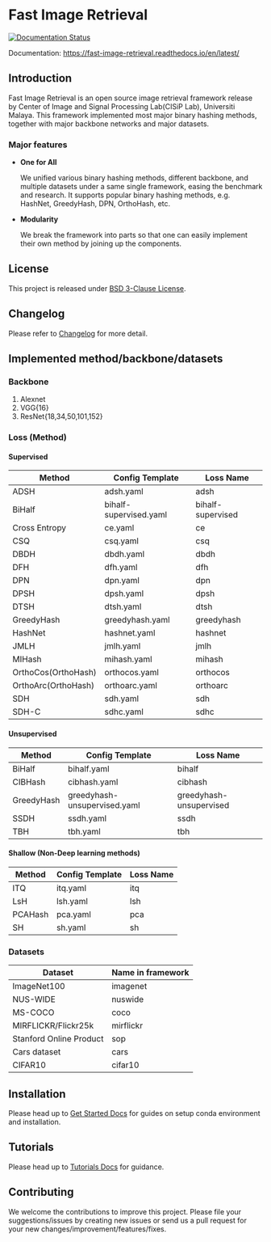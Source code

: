# Fast Image Retrieval
[![Documentation Status](https://readthedocs.org/projects/fast-image-retrieval/badge/?version=latest)](https://fast-image-retrieval.readthedocs.io/en/latest/?badge=latest)

Documentation: https://fast-image-retrieval.readthedocs.io/en/latest/

## Introduction
Fast Image Retrieval is an open source image retrieval framework release by Center of Image and Signal Processing Lab(CISiP Lab), Universiti Malaya. This framework implemented most major binary hashing methods, together with major backbone networks and major datasets.

### Major features
- **One for All**

    We unified various binary hashing methods, different backbone, and multiple datasets under a same single framework, easing the benchmark and research. It supports popular binary hashing methods, e.g. HashNet, GreedyHash, DPN, OrthoHash, etc.
- **Modularity**

    We break the framework into parts so that one can easily implement their own method by joining up the components.

## License
This project is released under [BSD 3-Clause License](https://github.com/CISiPLab/fast-image-retrieval/blob/main/LICENSE).

## Changelog
Please refer to [Changelog](https://fast-image-retrieval.readthedocs.io/en/latest/misc.html#changelog) for more detail.
## Implemented method/backbone/datasets
[//]: <> (This is copied from docs/implementation.md)
### Backbone
1. Alexnet
2. VGG{16}
3. ResNet{18,34,50,101,152}

### Loss (Method)
#### Supervised
|Method|Config Template|Loss Name|
|---|---|---|
|ADSH|adsh.yaml|adsh|
|BiHalf|bihalf-supervised.yaml|bihalf-supervised|
|Cross Entropy|ce.yaml|ce|
|CSQ|csq.yaml|csq|
|DBDH|dbdh.yaml|dbdh|
|DFH|dfh.yaml|dfh|
|DPN|dpn.yaml|dpn|
|DPSH|dpsh.yaml|dpsh|
|DTSH|dtsh.yaml|dtsh|
|GreedyHash|greedyhash.yaml|greedyhash|
|HashNet|hashnet.yaml|hashnet|
|JMLH|jmlh.yaml|jmlh|
|MIHash|mihash.yaml|mihash|
|OrthoCos(OrthoHash)|orthocos.yaml|orthocos|
|OrthoArc(OrthoHash)|orthoarc.yaml|orthoarc|
|SDH|sdh.yaml|sdh|
|SDH-C|sdhc.yaml|sdhc|
#### Unsupervised
|Method|Config Template|Loss Name|
|---|---|---|
|BiHalf|bihalf.yaml|bihalf|
|CIBHash|cibhash.yaml|cibhash|
|GreedyHash|greedyhash-unsupervised.yaml|greedyhash-unsupervised|
|SSDH|ssdh.yaml|ssdh|
|TBH|tbh.yaml|tbh|
#### Shallow (Non-Deep learning methods)
|Method|Config Template|Loss Name|
|---|---|---|
|ITQ|itq.yaml|itq|
|LsH|lsh.yaml|lsh|
|PCAHash|pca.yaml|pca|
|SH|sh.yaml|sh|



### Datasets
|Dataset|Name in framework|
|---|---|
|ImageNet100|imagenet|
|NUS-WIDE|nuswide|
|MS-COCO|coco|
|MIRFLICKR/Flickr25k|mirflickr|
|Stanford Online Product|sop|
|Cars dataset|cars|
|CIFAR10|cifar10|

## Installation
Please head up to [Get Started Docs](https://fast-image-retrieval.readthedocs.io/en/latest/get_started.html) for guides on setup conda environment and installation.

## Tutorials
Please head up to [Tutorials Docs](https://fast-image-retrieval.readthedocs.io/en/latest/tutorials.html) for guidance.

[comment]: <> (## Citation)

[comment]: <> (If you find this framework useful in your research, please consider cite this project.)

[comment]: <> (```)

[comment]: <> (@misc{)


[comment]: <> (```)
## Contributing
We welcome the contributions to improve this project. Please file your suggestions/issues by creating new issues or send us a pull request for your new changes/improvement/features/fixes.
